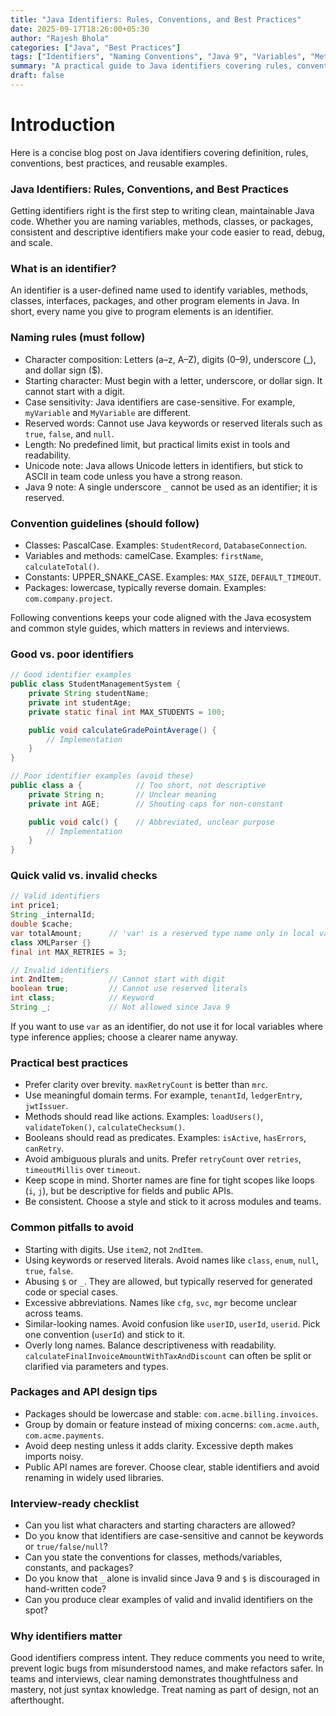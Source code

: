 ```yaml
---
title: "Java Identifiers: Rules, Conventions, and Best Practices"
date: 2025-09-17T18:26:00+05:30
author: "Rajesh Bhola"
categories: ["Java", "Best Practices"]
tags: ["Identifiers", "Naming Conventions", "Java 9", "Variables", "Methods", "Classes", "Constants", "Packages", "Clean Code", "Style Guide"]
summary: "A practical guide to Java identifiers covering rules, conventions, valid vs invalid examples, best practices, common pitfalls, and an interview-ready checklist."
draft: false
---
```


# Introduction

Here is a concise blog post on Java identifiers covering definition, rules, conventions, best practices, and reusable examples.

### Java Identifiers: Rules, Conventions, and Best Practices

Getting identifiers right is the first step to writing clean, maintainable Java code. Whether you are naming variables, methods, classes, or packages, consistent and descriptive identifiers make your code easier to read, debug, and scale.

### What is an identifier?

An identifier is a user-defined name used to identify variables, methods, classes, interfaces, packages, and other program elements in Java. In short, every name you give to program elements is an identifier.

### Naming rules (must follow)

- Character composition: Letters (a–z, A–Z), digits (0–9), underscore (_), and dollar sign ($).
- Starting character: Must begin with a letter, underscore, or dollar sign. It cannot start with a digit.
- Case sensitivity: Java identifiers are case-sensitive. For example, `myVariable` and `MyVariable` are different.
- Reserved words: Cannot use Java keywords or reserved literals such as `true`, `false`, and `null`.
- Length: No predefined limit, but practical limits exist in tools and readability.
- Unicode note: Java allows Unicode letters in identifiers, but stick to ASCII in team code unless you have a strong reason.
- Java 9 note: A single underscore `_` cannot be used as an identifier; it is reserved.

### Convention guidelines (should follow)

- Classes: PascalCase. Examples: `StudentRecord`, `DatabaseConnection`.
- Variables and methods: camelCase. Examples: `firstName`, `calculateTotal()`.
- Constants: UPPER_SNAKE_CASE. Examples: `MAX_SIZE`, `DEFAULT_TIMEOUT`.
- Packages: lowercase, typically reverse domain. Examples: `com.company.project`.

Following conventions keeps your code aligned with the Java ecosystem and common style guides, which matters in reviews and interviews.

### Good vs. poor identifiers

```java
// Good identifier examples
public class StudentManagementSystem {
    private String studentName;
    private int studentAge;
    private static final int MAX_STUDENTS = 100;

    public void calculateGradePointAverage() {
        // Implementation
    }
}

// Poor identifier examples (avoid these)
public class a {            // Too short, not descriptive
    private String n;       // Unclear meaning
    private int AGE;        // Shouting caps for non-constant

    public void calc() {    // Abbreviated, unclear purpose
        // Implementation
    }
}
```

### Quick valid vs. invalid checks

```java
// Valid identifiers
int price1;
String _internalId;
double $cache;
var totalAmount;      // 'var' is a reserved type name only in local variable context; valid as an identifier elsewhere
class XMLParser {}
final int MAX_RETRIES = 3;

// Invalid identifiers
int 2ndItem;          // Cannot start with digit
boolean true;         // Cannot use reserved literals
int class;            // Keyword
String _;             // Not allowed since Java 9
```

If you want to use `var` as an identifier, do not use it for local variables where type inference applies; choose a clearer name anyway.

### Practical best practices

- Prefer clarity over brevity. `maxRetryCount` is better than `mrc`.
- Use meaningful domain terms. For example, `tenantId`, `ledgerEntry`, `jwtIssuer`.
- Methods should read like actions. Examples: `loadUsers()`, `validateToken()`, `calculateChecksum()`.
- Booleans should read as predicates. Examples: `isActive`, `hasErrors`, `canRetry`.
- Avoid ambiguous plurals and units. Prefer `retryCount` over `retries`, `timeoutMillis` over `timeout`.
- Keep scope in mind. Shorter names are fine for tight scopes like loops (`i`, `j`), but be descriptive for fields and public APIs.
- Be consistent. Choose a style and stick to it across modules and teams.

### Common pitfalls to avoid

- Starting with digits. Use `item2`, not `2ndItem`.
- Using keywords or reserved literals. Avoid names like `class`, `enum`, `null`, `true`, `false`.
- Abusing `$` or `_`. They are allowed, but typically reserved for generated code or special cases.
- Excessive abbreviations. Names like `cfg`, `svc`, `mgr` become unclear across teams.
- Similar-looking names. Avoid confusion like `userID`, `userId`, `userid`. Pick one convention (`userId`) and stick to it.
- Overly long names. Balance descriptiveness with readability. `calculateFinalInvoiceAmountWithTaxAndDiscount` can often be split or clarified via parameters and types.

### Packages and API design tips

- Packages should be lowercase and stable: `com.acme.billing.invoices`.
- Group by domain or feature instead of mixing concerns: `com.acme.auth`, `com.acme.payments`.
- Avoid deep nesting unless it adds clarity. Excessive depth makes imports noisy.
- Public API names are forever. Choose clear, stable identifiers and avoid renaming in widely used libraries.

### Interview-ready checklist

- Can you list what characters and starting characters are allowed?
- Do you know that identifiers are case-sensitive and cannot be keywords or `true/false/null`?
- Can you state the conventions for classes, methods/variables, constants, and packages?
- Do you know that `_` alone is invalid since Java 9 and `$` is discouraged in hand-written code?
- Can you produce clear examples of valid and invalid identifiers on the spot?

### Why identifiers matter

Good identifiers compress intent. They reduce comments you need to write, prevent logic bugs from misunderstood names, and make refactors safer. In teams and interviews, clear naming demonstrates thoughtfulness and mastery, not just syntax knowledge. Treat naming as part of design, not an afterthought.